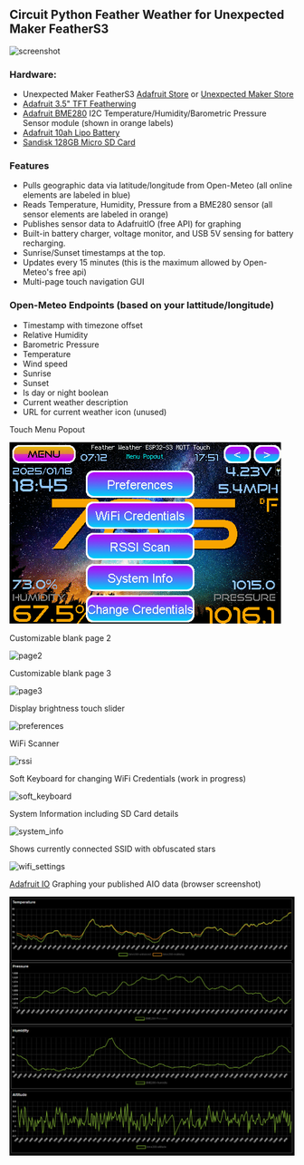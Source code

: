 ## Circuit Python Feather Weather for Unexpected Maker FeatherS3

![screenshot](https://github.com/user-attachments/assets/d3e02e73-cdfe-4ec6-bc5f-0e70463ea007)

### Hardware:
- Unexpected Maker FeatherS3 [Adafruit Store](https://www.adafruit.com/product/5399) or [Unexpected Maker Store](https://unexpectedmaker.com/shop.html#!/FeatherS3/p/577111310)
- [Adafruit 3.5" TFT Featherwing](https://www.adafruit.com/product/3651)
- [Adafruit BME280](https://www.adafruit.com/product/2652) I2C Temperature/Humidity/Barometric Pressure Sensor module (shown in orange labels)
- [Adafruit 10ah Lipo Battery](https://www.adafruit.com/product/5035)
- [Sandisk 128GB Micro SD Card](https://www.amazon.com/gp/product/B073JYC4XM)

### Features
- Pulls geographic data via latitude/longitude from Open-Meteo (all online elements are labeled in blue)
- Reads Temperature, Humidity, Pressure from a BME280 sensor (all sensor elements are labeled in orange)
- Publishes sensor data to AdafruitIO (free API) for graphing
- Built-in battery charger, voltage monitor, and USB 5V sensing for battery recharging.
- Sunrise/Sunset timestamps at the top.
- Updates every 15 minutes (this is the maximum allowed by Open-Meteo's free api)
- Multi-page touch navigation GUI

### Open-Meteo Endpoints (based on your lattitude/longitude)
- Timestamp with timezone offset
- Relative Humidity
- Barometric Pressure
- Temperature
- Wind speed
- Sunrise
- Sunset
- Is day or night boolean
- Current weather description
- URL for current weather icon (unused)

Touch Menu Popout

![menu_popout](https://raw.githubusercontent.com/DJDevon3/My_Circuit_Python_Projects/refs/heads/main/Boards/espressif/Unexpected%20Maker%20Feather%20S3/3.5%20TFT%20Featherwing/Feather%20Weather%20MQTT%20Touch%20Open-Meteo/Pictures/menu_popout.png)

Customizable blank page 2

![page2](https://github.com/user-attachments/assets/04a1707c-1c26-4d3d-afd7-6dc583d4bfa1)

Customizable blank page 3

![page3](https://github.com/user-attachments/assets/5e00941e-560d-475d-abd1-08df922b91bb)

Display brightness touch slider

![preferences](https://github.com/user-attachments/assets/3325898a-331b-44fd-907e-d26a43ae8109)

WiFi Scanner

![rssi](https://github.com/user-attachments/assets/991a28da-21a0-4466-b6bd-9aae661107e7)

Soft Keyboard for changing WiFi Credentials (work in progress)

![soft_keyboard](https://github.com/user-attachments/assets/c6bd3da9-2485-4272-b373-84ef50c29fd4)

System Information including SD Card details

![system_info](https://github.com/user-attachments/assets/e64be2ca-11db-48eb-b65b-856342e5eb7d)

Shows currently connected SSID with obfuscated stars

![wifi_settings](https://github.com/user-attachments/assets/a7cad19a-b8f0-4018-a660-f5ab80f96590)

[Adafruit IO](https://io.adafruit.com) Graphing your published AIO data (browser screenshot)

![AdafruitIO](https://raw.githubusercontent.com/DJDevon3/My_Circuit_Python_Projects/refs/heads/main/Boards/espressif/Unexpected%20Maker%20Feather%20S3/3.5%20TFT%20Featherwing/Feather%20Weather%20MQTT%20Touch%20Open-Meteo/Pictures/AdafruitIO_Dashboard_Graphing.PNG)

